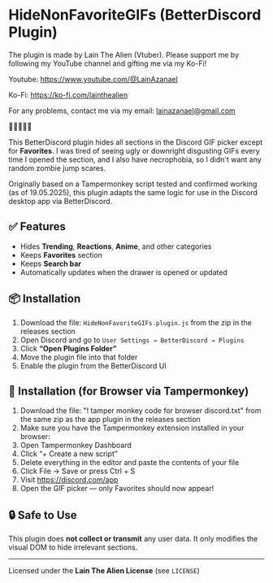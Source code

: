 # HideNonFavoriteGIFs (BetterDiscord Plugin)

The plugin is made by Lain The Alien (Vtuber). Please support me by following my YouTube channel and gifting me via my Ko-Fi!

Youtube:
https://www.youtube.com/@LainAzanael

Ko-Fi:
https://ko-fi.com/lainthealien

For any problems, contact me via my email:
lainazanael@gmail.com


💙💙💙💙💙


This BetterDiscord plugin hides all sections in the Discord GIF picker except for **Favorites**. I was tired of seeing ugly or downright disgusting GIFs every time I opened the section, and I also have necrophobia, so I didn't want any random zombie jump scares.

Originally based on a Tampermonkey script tested and confirmed working (as of 19.05.2025), this plugin adapts the same logic for use in the Discord desktop app via BetterDiscord.

## ✅ Features
- Hides **Trending**, **Reactions**, **Anime**, and other categories
- Keeps **Favorites** section
- Keeps **Search bar**
- Automatically updates when the drawer is opened or updated

## 📦 Installation

1. Download the file: `HideNonFavoriteGIFs.plugin.js` from the zip in the releases section
2. Open Discord and go to `User Settings → BetterDiscord → Plugins`
3. Click **“Open Plugins Folder”**
4. Move the plugin file into that folder
5. Enable the plugin from the BetterDiscord UI

## 🧪 Installation (for Browser via Tampermonkey)


1. Download the file: "! tamper monkey code for browser discord.txt" from the same zip as the app plugin in the releases section
2. Make sure you have the Tampermonkey extension installed in your browser:
3. Open Tampermonkey Dashboard
4. Click “+ Create a new script”
5. Delete everything in the editor and paste the contents of your file
6. Click File → Save or press Ctrl + S
7. Visit https://discord.com/app
8. Open the GIF picker — only Favorites should now appear!

## 🔒 Safe to Use
This plugin does **not collect or transmit** any user data.
It only modifies the visual DOM to hide irrelevant sections.

---

Licensed under the **Lain The Alien License** (see `LICENSE`)
